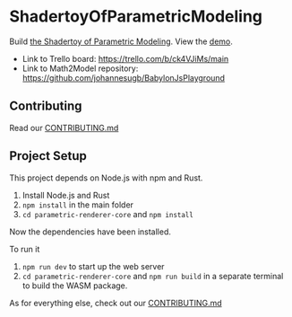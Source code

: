# ShadertoyOfParametricModeling

Build [the Shadertoy of Parametric Modeling](https://math2model.cg.tuwien.ac.at/). View the [demo](https://math2model.cg.tuwien.ac.at/).

- Link to Trello board: https://trello.com/b/ck4VJiMs/main
- Link to Math2Model repository: https://github.com/johannesugb/BabylonJsPlayground

## Contributing

Read our [CONTRIBUTING.md](./CONTRIBUTING.md)

## Project Setup

This project depends on Node.js with npm and Rust. 

1. Install Node.js and Rust
2. `npm install` in the main folder
3. `cd parametric-renderer-core` and `npm install`

Now the dependencies have been installed.

To run it
1. `npm run dev` to start up the web server
2. `cd parametric-renderer-core` and `npm run build` in a separate terminal to build the WASM package.

As for everything else, check out our [CONTRIBUTING.md](./CONTRIBUTING.md)
